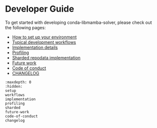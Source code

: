 # Developer Guide

To get started with developing conda-libmamba-solver, please check out
the following pages:

- [How to set up your environment](setup)
- [Typical development workflows](workflows)
- [Implementation details](implementation)
- [Profiling](profiling)
- [Sharded repodata implementation](sharded)
- [Future work](future-work)
- [Code of conduct](code-of-conduct)
- [CHANGELOG](changelog)

```{toctree}
:maxdepth: 0
:hidden:
setup
workflows
implementation
profiling
sharded
future-work
code-of-conduct
changelog
```
